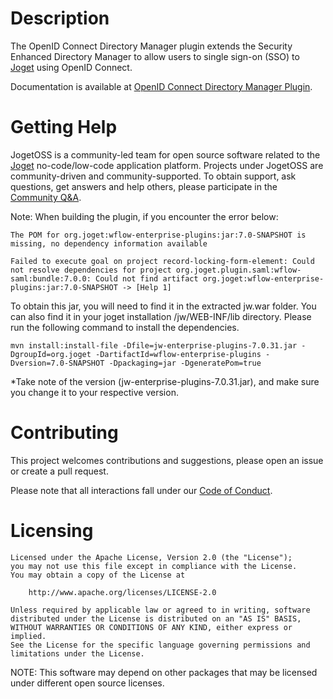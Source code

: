 # Description

The OpenID Connect Directory Manager plugin extends the Security Enhanced Directory Manager to allow users to single sign-on (SSO) to [Joget](https://www.joget.org) using OpenID Connect.

Documentation is available at [OpenID Connect Directory Manager Plugin](https://dev.joget.org/community/display/marketplace/OpenID+Connect+Directory+Manager+Plugin).

# Getting Help

JogetOSS is a community-led team for open source software related to the [Joget](https://www.joget.org) no-code/low-code application platform.
Projects under JogetOSS are community-driven and community-supported.
To obtain support, ask questions, get answers and help others, please participate in the [Community Q&A](https://answers.joget.org/).

Note: When building the plugin, if you encounter the error below:

    The POM for org.joget:wflow-enterprise-plugins:jar:7.0-SNAPSHOT is missing, no dependency information available

    Failed to execute goal on project record-locking-form-element: Could not resolve dependencies for project org.joget.plugin.saml:wflow-saml:bundle:7.0.0: Could not find artifact org.joget:wflow-enterprise-plugins:jar:7.0-SNAPSHOT -> [Help 1]

To obtain this jar, you will need to find it in the extracted jw.war folder. You can also find it in your joget installation /jw/WEB-INF/lib directory. Please run the following command to install the dependencies.

    mvn install:install-file -Dfile=jw-enterprise-plugins-7.0.31.jar -DgroupId=org.joget -DartifactId=wflow-enterprise-plugins -Dversion=7.0-SNAPSHOT -Dpackaging=jar -DgeneratePom=true
*Take note of the version (jw-enterprise-plugins-7.0.31.jar), and make sure you change it to your respective version.

# Contributing

This project welcomes contributions and suggestions, please open an issue or create a pull request.

Please note that all interactions fall under our [Code of Conduct](https://github.com/jogetoss/repo-template/blob/main/CODE_OF_CONDUCT.md).

# Licensing

    Licensed under the Apache License, Version 2.0 (the "License");
    you may not use this file except in compliance with the License.
    You may obtain a copy of the License at

        http://www.apache.org/licenses/LICENSE-2.0

    Unless required by applicable law or agreed to in writing, software
    distributed under the License is distributed on an "AS IS" BASIS,
    WITHOUT WARRANTIES OR CONDITIONS OF ANY KIND, either express or implied.
    See the License for the specific language governing permissions and
    limitations under the License.

NOTE: This software may depend on other packages that may be licensed under different open source licenses.
